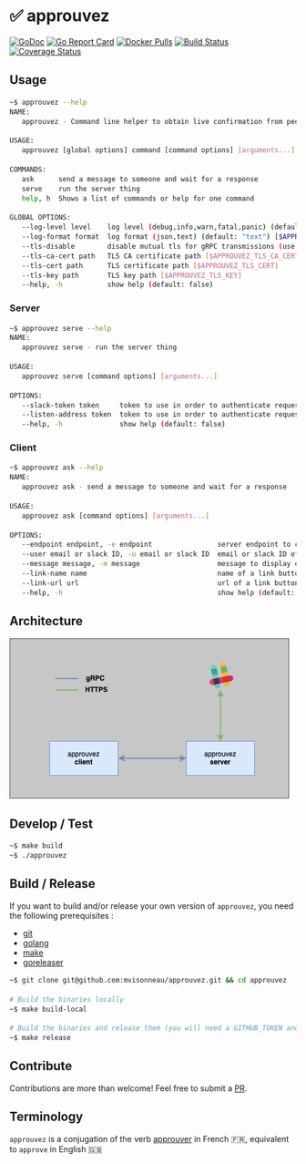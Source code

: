# ✅ approuvez

[![GoDoc](https://godoc.org/github.com/mvisonneau/approuvez?status.svg)](https://godoc.org/github.com/mvisonneau/approuvez)
[![Go Report Card](https://goreportcard.com/badge/github.com/mvisonneau/approuvez)](https://goreportcard.com/report/github.com/mvisonneau/approuvez)
[![Docker Pulls](https://img.shields.io/docker/pulls/mvisonneau/approuvez.svg)](https://hub.docker.com/r/mvisonneau/approuvez/)
[![Build Status](https://github.com/mvisonneau/approuvez/workflows/test/badge.svg?branch=main)](https://github.com/mvisonneau/approuvez/actions)
[![Coverage Status](https://coveralls.io/repos/github/mvisonneau/approuvez/badge.svg?branch=master)](https://coveralls.io/github/mvisonneau/approuvez?branch=master)

## Usage

```bash
~$ approuvez --help
NAME:
   approuvez - Command line helper to obtain live confirmation from people in a blocking fashion

USAGE:
   approuvez [global options] command [command options] [arguments...]

COMMANDS:
   ask      send a message to someone and wait for a response
   serve    run the server thing
   help, h  Shows a list of commands or help for one command

GLOBAL OPTIONS:
   --log-level level    log level (debug,info,warn,fatal,panic) (default: "info") [$APPROUVEZ_LOG_LEVEL]
   --log-format format  log format (json,text) (default: "text") [$APPROUVEZ_LOG_FORMAT]
   --tls-disable        disable mutual tls for gRPC transmissions (use with care!) (default: false) [$APPROUVEZ_TLS_DISABLE]
   --tls-ca-cert path   TLS CA certificate path [$APPROUVEZ_TLS_CA_CERT]
   --tls-cert path      TLS certificate path [$APPROUVEZ_TLS_CERT]
   --tls-key path       TLS key path [$APPROUVEZ_TLS_KEY]
   --help, -h           show help (default: false)
```

### Server

```bash
~$ approuvez serve --help
NAME:
   approuvez serve - run the server thing

USAGE:
   approuvez serve [command options] [arguments...]

OPTIONS:
   --slack-token token     token to use in order to authenticate requests against slack [$APPROUVEZ_SLACK_TOKEN]
   --listen-address token  token to use in order to authenticate requests against slack (default: ":8443") [$APPROUVEZ_LISTEN_ADDRESS]
   --help, -h              show help (default: false)
```

### Client

```bash
~$ approuvez ask --help
NAME:
   approuvez ask - send a message to someone and wait for a response

USAGE:
   approuvez ask [command options] [arguments...]

OPTIONS:
   --endpoint endpoint, -e endpoint                server endpoint to connect upon (default: "127.0.0.1:8443") [$APPROUVEZ_SERVER_ENDPOINT]
   --user email or slack ID, -u email or slack ID  email or slack ID of a person that should review the message [$APPROUVEZ_USER]
   --message message, -m message                   message to display on Slack [$APPROUVEZ_MESSAGE]
   --link-name name                                name of a link button to append to the message [$APPROUVEZ_LINK_NAME]
   --link-url url                                  url of a link button to append to the message [$APPROUVEZ_LINK_URL]
   --help, -h                                      show help (default: false)
```

## Architecture

![approuvez_architecture](docs/images/approuvez_architecture.png)

## Develop / Test

```bash
~$ make build
~$ ./approuvez
```

## Build / Release

If you want to build and/or release your own version of `approuvez`, you need the following prerequisites :

- [git](https://git-scm.com/)
- [golang](https://golang.org/)
- [make](https://www.gnu.org/software/make/)
- [goreleaser](https://goreleaser.com/)

```bash
~$ git clone git@github.com:mvisonneau/approuvez.git && cd approuvez

# Build the binaries locally
~$ make build-local

# Build the binaries and release them (you will need a GITHUB_TOKEN and to reconfigure .goreleaser.yml)
~$ make release
```

## Contribute

Contributions are more than welcome! Feel free to submit a [PR](https://github.com/mvisonneau/approuvez/pulls).

## Terminology

`approuvez` is a conjugation of the verb [approuver](https://www.larousse.fr/conjugaison/francais/approuver/518) in French 🇫🇷, equivalent to `approve` in English 🇬🇧

